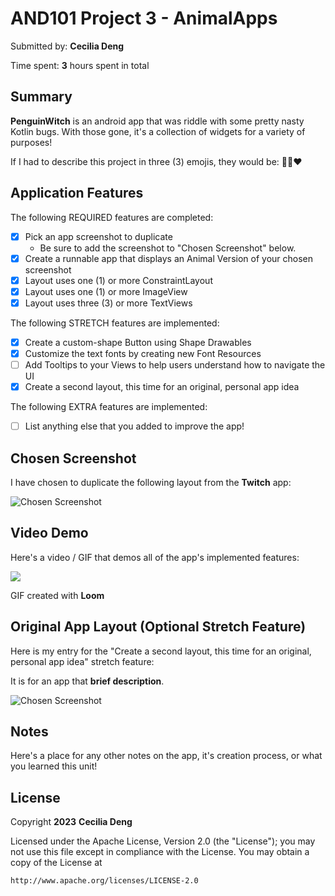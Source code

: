 # AND101 Project 3 - AnimalApps

Submitted by: **Cecilia Deng**

Time spent: **3** hours spent in total

## Summary

**PenguinWitch** is an android app that was riddle with some pretty nasty Kotlin bugs.  With those gone, it's a collection of widgets for a variety of purposes!  

If I had to describe this project in three (3) emojis, they would be: **🥳🐣❤️**

## Application Features

<!-- (This is a comment) Please be sure to change the [ ] to [x] for any features you completed.  If a feature is not checked [x], you might miss the points for that item! -->

The following REQUIRED features are completed:

- [x] Pick an app screenshot to duplicate
  - Be sure to add the screenshot to "Chosen Screenshot" below.
- [x] Create a runnable app that displays an Animal Version of your chosen screenshot
- [x] Layout uses one (1) or more ConstraintLayout
- [x] Layout uses one (1) or more ImageView
- [x] Layout uses three (3) or more TextViews

The following STRETCH features are implemented:

- [x] Create a custom-shape Button using Shape Drawables
- [x] Customize the text fonts by creating new Font Resources
- [ ] Add Tooltips to your Views to help users understand how to navigate the UI
- [x] Create a second layout, this time for an original, personal app idea

The following EXTRA features are implemented:

- [ ] List anything else that you added to improve the app!

## Chosen Screenshot

I have chosen to duplicate the following layout from the **Twitch** app:

<img src='http://example.com/link/to/your/image.png' title='Chosen Screenshot' width='' alt='Chosen Screenshot' />

## Video Demo

Here's a video / GIF that demos all of the app's implemented features:

<a href="https://www.loom.com/share/6236f00e2c6c4643862f41469ceb630b">
    <img style="max-width:300px;" src="https://cdn.loom.com/sessions/thumbnails/6236f00e2c6c4643862f41469ceb630b-1679025246550-with-play.gif">
  </a>

GIF created with **Loom**

<!-- Recommended tools:
- [Kap](https://getkap.co/) for macOS
- [ScreenToGif](https://www.screentogif.com/) for Windows
- [peek](https://github.com/phw/peek) for Linux. -->

## Original App Layout (Optional Stretch Feature)

Here is my entry for the "Create a second layout, this time for an original, personal app idea" stretch feature:

It is for an app that **brief description**.

<img src='http://example.com/link/to/your/image.png' title='Chosen Screenshot' width='' alt='Chosen Screenshot' />

## Notes

Here's a place for any other notes on the app, it's creation process, or what you learned this unit!

## License

Copyright **2023** **Cecilia Deng**

Licensed under the Apache License, Version 2.0 (the "License");
you may not use this file except in compliance with the License.
You may obtain a copy of the License at

    http://www.apache.org/licenses/LICENSE-2.0
